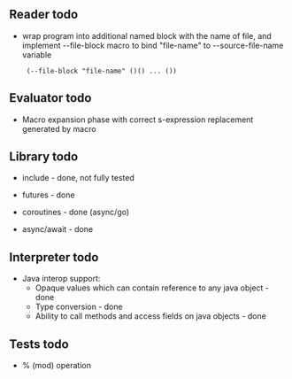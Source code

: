 Reader todo
-----------
 
 - wrap program into additional named block with the name of file, and implement --file-block macro to
   bind "file-name" to --source-file-name variable

        (--file-block "file-name" ()() ... ())
 
Evaluator todo
--------------
 
 - Macro expansion phase with correct s-expression replacement generated by macro

Library todo
------------

 - include - done, not fully tested
 
 - futures - done
 - coroutines - done (async/go)
 - async/await - done

Interpreter todo
----------------
 - Java interop support:
    - Opaque values which can contain reference to any java object - done
    - Type conversion                                              - done
    - Ability to call methods and access fields on java objects    - done 
 
Tests todo
----------
 - % (mod) operation